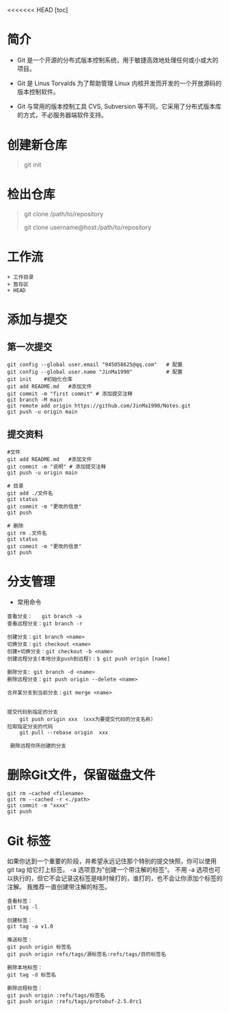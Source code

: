 <<<<<<< HEAD
[toc]

# 简介

+ Git 是一个开源的分布式版本控制系统，用于敏捷高效地处理任何或小或大的项目。

+ Git 是 Linus Torvalds 为了帮助管理 Linux 内核开发而开发的一个开放源码的版本控制软件。
+ Git 与常用的版本控制工具 CVS, Subversion 等不同，它采用了分布式版本库的方式，不必服务器端软件支持。

# 创建新仓库

> git init

# 检出仓库

> git clone /path/to/repository
>
> git clone username@host:/path/to/repository

# 工作流

	+ 工作目录
	+ 暂存区
	+ HEAD



# 添加与提交



## 第一次提交

```
git config --global user.email "945058625@qq.com"	# 配置
git config --global user.name "JinMa1990"			# 配置
git init	#初始化仓库
git add README.md	#添加文件
git commit -m "first commit" # 添加提交注释
git branch -M main
git remote add origin https://github.com/JinMa1990/Notes.git
git push -u origin main
```

## 提交资料

```
#文件
git add README.md	#添加文件
git commit -m "说明" # 添加提交注释
git push -u origin main

# 目录
git add ./文件名
git status 
git commit -m "更改的信息"
git push 

# 删除
git rm .文件名
git status 
git commit -m "更改的信息"
git push 
```



# 分支管理

+ 常用命令

```
查看分支：   git branch -a
查看远程分支：git branch -r

创建分支：git branch <name>
切换分支：git checkout <name>
创建+切换分支：git checkout -b <name>
创建远程分支(本地分支push到远程)：$ git push origin [name]

删除分支: git branch -d <name>
删除远程分支：git push origin --delete <name>

合并某分支到当前分支：git merge <name>


提交代码到指定的分支
    git push origin xxx （xxx为要提交代码的分支名称）
拉取指定分支的代码
    git pull --rebase origin  xxx
    
 删除远程你所创建的分支
```



# 删除Git文件，保留磁盘文件

```
git rm –cached <filename>
git rm --cached -r <./path>
git commit -m "xxxx"
git push
```

# Git 标签
如果你达到一个重要的阶段，并希望永远记住那个特别的提交快照，你可以使用 git tag 给它打上标签。
-a 选项意为"创建一个带注解的标签"。 不用 -a 选项也可以执行的，但它不会记录这标签是啥时候打的，谁打的，也不会让你添加个标签的注解。 我推荐一直创建带注解的标签。

```
查看标签：
git tag -l

创建标签：
git tag -a v1.0

推送标签：
git push origin 标签名
git push origin refs/tags/源标签名:refs/tags/目的标签名

删除本地标签：
git tag -d 标签名

删除远程标签：
git push origin :refs/tags/标签名
git push origin :refs/tags/protobuf-2.5.0rc1
```
